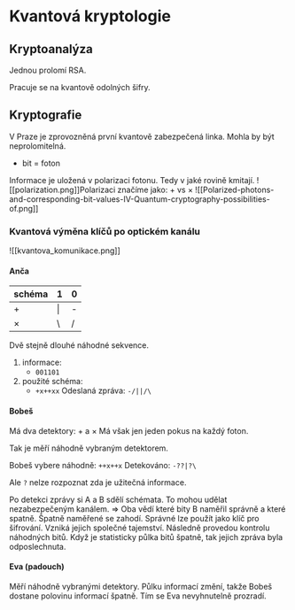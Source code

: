 # Kvantová kryptologie
## Kryptoanalýza
Jednou prolomí RSA.

Pracuje se na kvantově odolných šifry.

## Kryptografie
V Praze je zprovozněná první kvantově zabezpečená linka.
Mohla by být neprolomitelná.

- bit = foton

Informace je uložená v polarizaci fotonu.
Tedy v jaké rovině kmitají.
![[polarization.png]]Polarizaci značíme jako: $+$ vs $\times$ 
![[Polarized-photons-and-corresponding-bit-values-IV-Quantum-cryptography-possibilities-of.png]]
### Kvantová výměna klíčů po optickém kanálu
![[kvantova_komunikace.png]]
#### Anča

| schéma | 1   | 0   |
| ------ | --- | --- |
| $+$    | \|  | -   |
| $\times$       | \\    |  /   |

Dvě stejně dlouhé náhodné sekvence.
1. informace: 
	- `001101`
2. použité schéma: 
	- `+x++xx`
Odeslaná zpráva: `-/||/\`

#### Bobeš
Má dva detektory:  $+$ a $\times$ 
Má však jen jeden pokus na každý foton. 

Tak je měří náhodně vybraným detektorem. 

Bobeš vybere náhodně: `++x++x`
Detekováno: `-??|?\`

Ale `?` nelze rozpoznat zda je užitečná informace.

Po detekci zprávy si A a B sdělí schémata. To mohou udělat nezabezpečeným kanálem. 
=> Oba vědí které bity B naměřil správně a které spatně. 
Špatně naměřené se zahodí. Správné lze použít jako klíč pro šifrování. 
Vzniká jejich společné tajemství. 
Následně provedou kontrolu náhodných bitů. Když je statisticky půlka bitů špatně, tak jejich zpráva byla odposlechnuta. 

#### Eva (padouch)
Měří náhodně vybranými detektory. Půlku informací změní, takže Bobeš dostane polovinu informací špatně. Tím se Eva nevyhnutelně prozradí. 